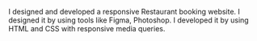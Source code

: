 I designed and developed a responsive Restaurant booking website. I designed it by using tools like Figma, Photoshop. I developed it by using HTML and CSS with responsive media queries. 
